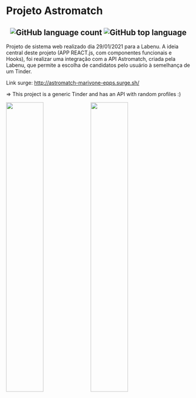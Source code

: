 # Projeto Astromatch

<h2 align="center">
  <img alt="GitHub language count" src="https://img.shields.io/github/languages/count/future4code/epps-labe-food1"> <img alt="GitHub top language" src="https://img.shields.io/github/languages/top/future4code/epps-labe-food1">
</h2>
Projeto de sistema web realizado dia 29/01/2021 para a Labenu. A ideia central deste projeto (APP REACT.js, com componentes funcionais e Hooks), foi realizar uma integração com a API Astromatch, criada pela Labenu, que permite a escolha de candidatos pelo usuário à semelhança de um Tinder. 

Link surge: http://astromatch-marivone-epps.surge.sh/ 

=> This project is a generic Tinder and has an API with random profiles :)

<img src="https://user-images.githubusercontent.com/74380088/108923680-0465b880-7618-11eb-9dd7-aaf3f40398a2.png" width="45%"></img> <img src="https://user-images.githubusercontent.com/74380088/108923729-1d6e6980-7618-11eb-8b77-aa2237b54df7.png" width="45%"></img> 




